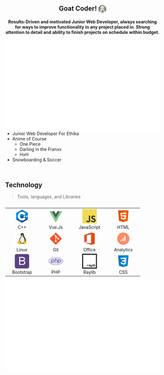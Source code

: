 <h2 align="center"> Goat Coder! <img align="center" src="./resources/goat.png" width="25"></h2>
<h4 align="center">Results-Driven and motivated Junior Web Developer, always searching for ways to improve functionality in any project placed in. Strong attention to detail and ability to finish projects on schedule within budget.</h4>


<img src="https://raw.githubusercontent.com/Puwya/ReadmePanel/master/generated/overview.svg#gh-dark-mode-only" alt="Puwya Stats" align="right" />

- Junior Web Developer For Ethika
- Anime of Course
  - One Piece
  - Darling in the Franxx
  - HxH
- Snowboarding & Soccer

<br>

<h2 align="left">Technology</h2>

> Tools, languages, and Libraries

<div>
<table align="left">
  <tr>
    <td align="center" width="96">
        <a href="https://en.cppreference.com/w/"><img src="resources/cpp.png" width="48" height="48" alt="C++" /></a>
      <br>C++
    </td>
    <td align="center" width="96">
      <a href="https://vuejs.org/guide/introduction.html"><img src="resources/vue.png" width="48" height="48" alt="Vue.Js" /></a>
      <br>Vue.Js
    </td>    
    <td align="center" width="96">
        <a href="https://developer.mozilla.org/en-US/docs/Web/JavaScript"><img src="resources/javascript-original.svg" width="48" height="48" alt="JavaScript" /></a>
      <br>JavaScript
    </td>
    <td align="center" width="96">
      <a href="https://developer.mozilla.org/en-US/docs/Web/HTML"><img src="resources/html.png" width="48" height="48" alt="HTML" /></a>
      <br>HTML
    </td>    
  </tr>
  <tr>
    <td align="center" width="96">
        <img src="resources/linux.png" width="48" height="48" alt="Linux" />
      <br>Linux
    </td>
    <td align="center" width="96">
        <img src="resources/git.png" width="48" height="48" alt="Git" />
      <br>Git
    </td>    
    <td align="center" width="96">
        <img src="resources/office.png" width="48" height="48" alt="Office" />
      <br>Office
    </td>
    <td align="center" width="96">
        <img src="resources/analytics.png" width="48" height="48" alt="Analytics" />
      <br>Analytics
    </td>
  </tr>
  <tr>
    <td align="center" width="96">
        <img src="resources/bootstrap-plain.svg" width="48" height="48" alt="Bootstrap" />
      <br>Bootstrap
    </td>
    <td align="center" width="96">
        <img src="resources/PHP.png" width="48" height="48" alt="PHP" />
      <br>PHP
    </td>  
    <td align="center" width="96">
        <img src="resources/raylib.png" width="48" height="48" alt="Raylib" />
      <br>Raylib
    </td>
    <td align="center" width="96">
        <img src="resources/css.png" width="48" height="48" alt="CSS" />
      <br>CSS
    </td>        
  </tr>
</table>
<img align="right" src="https://raw.githubusercontent.com/Puwya/ReadmePanel/master/generated/languages.svg#gh-dark-mode-only" alt="Puwya Languages"/>
</div>
